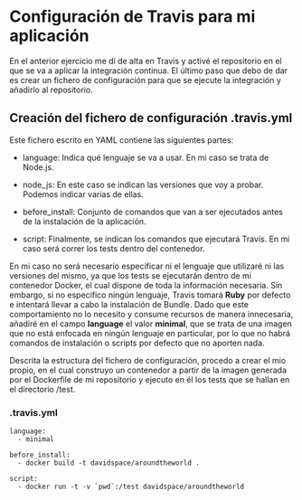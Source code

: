 # Configuración de Travis para mi aplicación

En el anterior ejercicio me dí de alta en Travis y activé el repositorio en el que se va a aplicar la integración continua. El último paso que debo de dar es crear un fichero de configuración para que se ejecute la integración y añadirlo al repositorio.

## Creación del fichero de configuración .travis.yml

Este fichero escrito en YAML contiene las siguientes partes:

- language: Indica qué lenguaje se va a usar. En mi caso se trata de Node.js.

- node_js: En este caso se indican las versiones que voy a probar. Podemos indicar varias de ellas.

- before_install: Conjunto de comandos que van a ser ejecutados antes de la instalación de la aplicación.

- script: Finalmente, se indican los comandos que ejecutará Travis. En mi caso será correr los tests dentro del contenedor.

En mi caso no será necesario especificar ni el lenguaje que utilizaré ni las versiones del mismo, ya que los tests se ejecutarán dentro de mi contenedor Docker, el cual dispone de toda la información necesaria. 
Sin embargo, si no especifico ningún lenguaje, Travis tomará **Ruby** por defecto e intentará llevar a cabo la instalación de Bundle. Dado que este comportamiento no lo necesito y consume recursos de manera innecesaria, añadiré en el campo **language** el valor **minimal**, que se trata de una imagen que no está enfocada en ningún lenguaje en particular, por lo que no habrá comandos de instalación o scripts por defecto que no aporten nada.

Descrita la estructura del fichero de configuración, procedo a crear el mio propio, en el cual construyo un contenedor a partir de la imagen generada por el Dockerfile de mi repositorio y ejecuto en él los tests que se hallan en el directorio /test.

### .travis.yml

```
language:
  - minimal

before_install:
  - docker build -t davidspace/aroundtheworld .

script:
  - docker run -t -v `pwd`:/test davidspace/aroundtheworld
```
